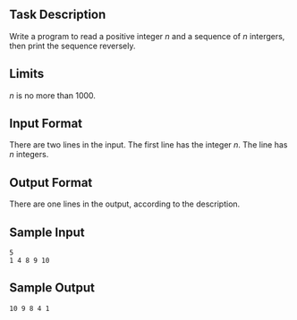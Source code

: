## Task Description ##

Write a program to read a positive integer $n$ and a sequence of $n$ intergers, then print the sequence reversely.

## Limits ##

$n$ is no more than $1000$.

## Input Format ##

There are two lines in the input. The first line has the integer $n$. The line has $n$ integers.

## Output Format ##

There are one lines in the output, according to the description.

## Sample Input ##
```
5
1 4 8 9 10
```

## Sample Output ##
```
10 9 8 4 1
```

